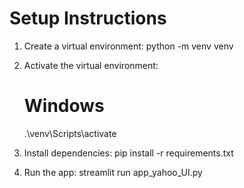 # Setup Instructions

1. Create a virtual environment:
   python -m venv venv

2. Activate the virtual environment:
   # Windows
   .\venv\Scripts\activate

3. Install dependencies:
   pip install -r requirements.txt

4. Run the app:
   streamlit run app_yahoo_UI.py
